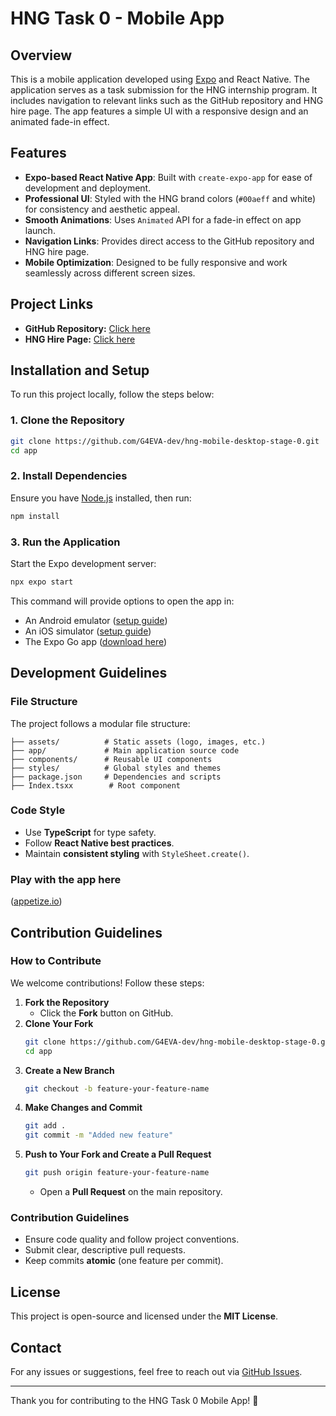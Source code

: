 # HNG Task 0 - Mobile App

## Overview
This is a mobile application developed using [Expo](https://expo.dev) and React Native. The application serves as a task submission for the HNG internship program. It includes navigation to relevant links such as the GitHub repository and HNG hire page. The app features a simple UI with a responsive design and an animated fade-in effect.

## Features
- **Expo-based React Native App**: Built with `create-expo-app` for ease of development and deployment.
- **Professional UI**: Styled with the HNG brand colors (`#00aeff` and white) for consistency and aesthetic appeal.
- **Smooth Animations**: Uses `Animated` API for a fade-in effect on app launch.
- **Navigation Links**: Provides direct access to the GitHub repository and HNG hire page.
- **Mobile Optimization**: Designed to be fully responsive and work seamlessly across different screen sizes.

## Project Links
- **GitHub Repository:** [Click here](https://github.com/G4EVA-dev/hng-mobile-desktop-stage-0.git)
- **HNG Hire Page:** [Click here](https://hng.tech/hire)

## Installation and Setup
To run this project locally, follow the steps below:

### 1. Clone the Repository
```bash
git clone https://github.com/G4EVA-dev/hng-mobile-desktop-stage-0.git
cd app
```

### 2. Install Dependencies
Ensure you have [Node.js](https://nodejs.org/) installed, then run:
```bash
npm install
```

### 3. Run the Application
Start the Expo development server:
```bash
npx expo start
```
This command will provide options to open the app in:
- An Android emulator ([setup guide](https://docs.expo.dev/workflow/android-studio-emulator/))
- An iOS simulator ([setup guide](https://docs.expo.dev/workflow/ios-simulator/))
- The Expo Go app ([download here](https://expo.dev/go))

## Development Guidelines
### File Structure
The project follows a modular file structure:
```
├── assets/          # Static assets (logo, images, etc.)
├── app/             # Main application source code
├── components/      # Reusable UI components
├── styles/          # Global styles and themes
├── package.json     # Dependencies and scripts
├── Index.tsxx        # Root component
```
### Code Style
- Use **TypeScript** for type safety.
- Follow **React Native best practices**.
- Maintain **consistent styling** with `StyleSheet.create()`.

### Play with the app here
([appetize.io](https://appetize.io/app/b_7gdb7ybx6mazzjfgoyddhctdi4))

## Contribution Guidelines
### How to Contribute
We welcome contributions! Follow these steps:
1. **Fork the Repository**
   - Click the **Fork** button on GitHub.
2. **Clone Your Fork**
   ```bash
   git clone https://github.com/G4EVA-dev/hng-mobile-desktop-stage-0.git
   cd app
   ```
3. **Create a New Branch**
   ```bash
   git checkout -b feature-your-feature-name
   ```
4. **Make Changes and Commit**
   ```bash
   git add .
   git commit -m "Added new feature"
   ```
5. **Push to Your Fork and Create a Pull Request**
   ```bash
   git push origin feature-your-feature-name
   ```
   - Open a **Pull Request** on the main repository.

### Contribution Guidelines
- Ensure code quality and follow project conventions.
- Submit clear, descriptive pull requests.
- Keep commits **atomic** (one feature per commit).

## License
This project is open-source and licensed under the **MIT License**.

## Contact
For any issues or suggestions, feel free to reach out via [GitHub Issues](https://github.com/G4EVA-dev/hng-mobile-desktop-stage-0/issues).

---

Thank you for contributing to the HNG Task 0 Mobile App! 🚀


